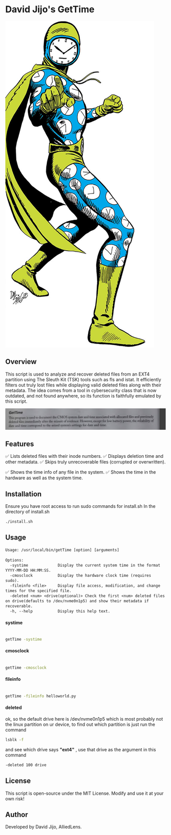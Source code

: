 # David Jijo's GetTime

![clockking](assets/clockKing.jpg)

## Overview

This script is used to analyze and recover deleted files from an EXT4 partition using The Sleuth Kit (TSK) tools such as fls and istat. It efficiently filters out truly lost files while displaying valid deleted files along with their metadata. The idea comes from a tool in cybersecurity class that is now outdated, and not found anywhere, so its function is faithfully emulated by this script.

![description](assets/getTimeDesc.jpeg)

## Features

✅ Lists deleted files with their inode numbers.
✅ Displays deletion time and other metadata.
✅ Skips truly unrecoverable files (corrupted or overwritten).

✅ Shows the time info of any file in the system.
✅ Shows the time in the hardware as well as the system time.


## Installation

Ensure you have root access to run sudo commands for install.sh
In the directory of install.sh

```bash
./install.sh
```

## Usage

```
Usage: /usr/local/bin/getTime [option] [arguments]

Options:
  -systime             Display the current system time in the format YYYY-MM-DD HH:MM:SS.
  -cmosclock           Display the hardware clock time (requires sudo).
  -fileinfo <file>     Display file access, modification, and change times for the specified file.
  -deleted <num> <drive(optional)> Check the first <num> deleted files on drive(defaults to /dev/nvme0n1p5) and show their metadata if recoverable.
  -h, --help           Display this help text.
```

#### systime
```bash

getTime -systime

```

#### cmosclock
```bash

getTime -cmosclock

```

#### fileinfo 
```bash

getTime -fileinfo helloworld.py 

```

#### deleted

ok, so the default drive here is /dev/nvme0n1p5 which is most probably not the linux partition on ur device, to find out which partition is just run the command 

```bash
lsblk -f
```

and see which drive says **"ext4"** , use that drive as the argument in this command

```bash
-deleted 100 drive
```

## License

This script is open-source under the MIT License. Modify and use it at your own risk!

## Author

Developed by David Jijo, AlliedLens.